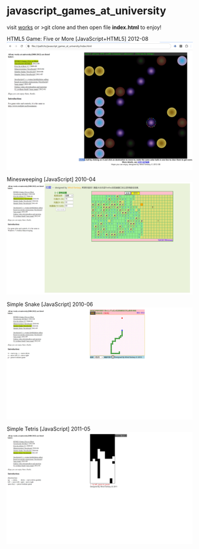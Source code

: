 # javascript_games_at_university

<p> visit <a href="https://html-preview.github.io/?url=https://github.com/grepmusic/javascript_games_at_university/blob/main/index.html">works</a> or >git clone and then open file <b>index.html</b> to enjoy!</p>
<p align="left">
  HTML5 Game: Five or More [JavaScript+HTML5] 2012-08 <br />
  <img src="https://github.com/grepmusic/javascript_games_at_university/blob/main/images/b.png?raw=true">
</p>

<p align="left">
  Minesweeping [JavaScript] 2010-04 <br />
  <img src="https://github.com/grepmusic/javascript_games_at_university/blob/main/images/mine.png?raw=true">
</p>

<p align="left">
  Simple Snake [JavaScript] 2010-06 <br />
  <img src="https://github.com/grepmusic/javascript_games_at_university/blob/main/images/snake.png?raw=true">
</p>

<p align="left">
  Simple Tetris [JavaScript] 2011-05 <br />
  <img src="https://github.com/grepmusic/javascript_games_at_university/blob/main/images/cube.png?raw=true">
</p>

